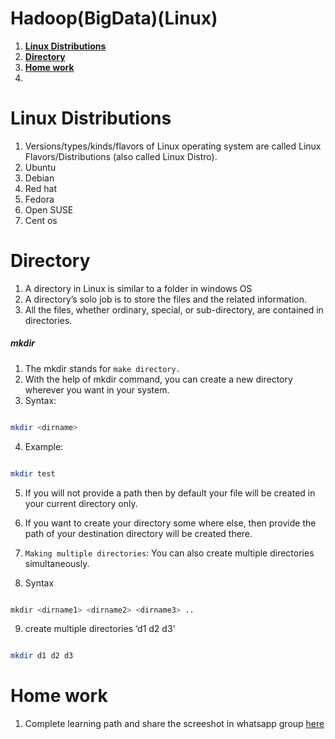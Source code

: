 # Hadoop(BigData)(Linux)
1. **[Linux Distributions](#Linux-Distributions)**<br>
2. **[Directory](#Directory)**<br>
3. **[Home work](#Home-work)**<br>
4. 


# Linux Distributions

1. Versions/types/kinds/flavors of Linux operating system are called Linux Flavors/Distributions (also called Linux Distro).
  1. Ubuntu
  2. Debian
  3. Red hat
  4. Fedora
  5. Open SUSE
  6. Cent os

# Directory

1. A directory in Linux is similar to a folder in windows OS
2. A directory’s solo job is to store the files and the related information. 
3. All the files, whether ordinary, special, or sub-directory, are contained in directories.

##### mkdir

1. The mkdir stands for `make directory.`
2. With the help of mkdir command, you can create a new directory wherever you want in your system.
3. Syntax: 
``` bash 

mkdir <dirname>

```
4. Example:
``` bash

mkdir test

```
5. If you will not provide a path then by default your file will be created in your current directory only. 
6. If you want to create your directory some where else, then provide the path of your destination directory will be created there.

7. `Making multiple directories`: You can also create multiple directories simultaneously.
8. Syntax
``` sh

mkdir <dirname1> <dirname2> <dirname3> ..

```
9. create multiple directories ‘d1 d2 d3'

``` sh

mkdir d1 d2 d3

```
# Home work
1. Complete learning path and share the screeshot in whatsapp group [here](https://learn.microsoft.com/en-us/training/paths/shell/?WT.mc_id=portaledu_inproduct_roles)




